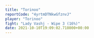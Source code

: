 ```yaml
---
title: "Torinoo"
reportCode: "4yrtmDTNkwGfznvJ"
player: "Torinoo"
fight: "Lady Vashj - Wipe 3 (16%)"
date: 2021-10-10T19:09:02.718000+00:00
---
```

